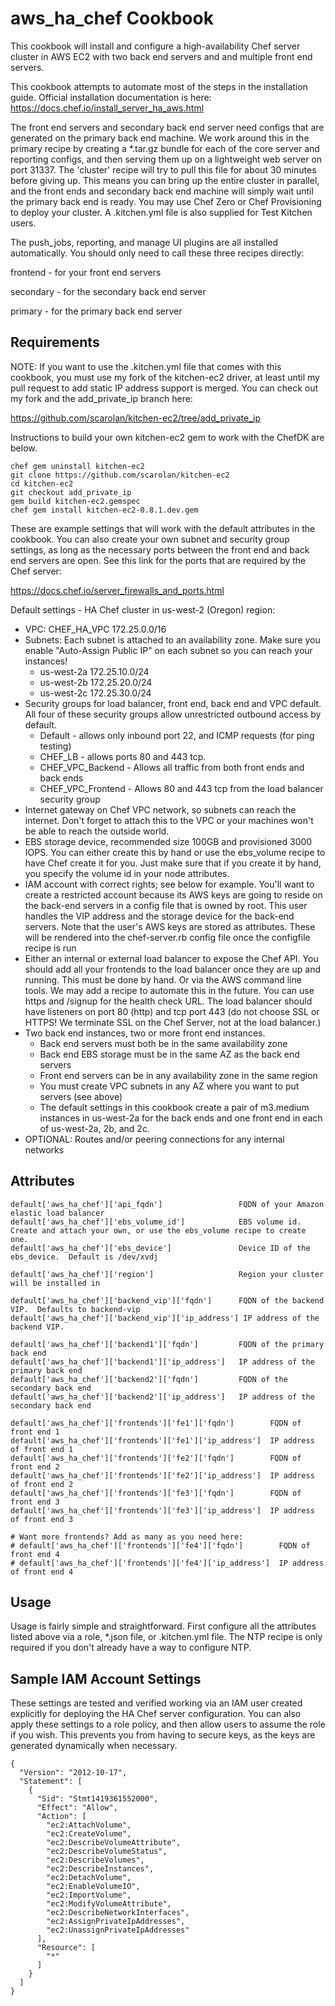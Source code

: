 aws_ha_chef Cookbook
===========================
This cookbook will install and configure a high-availability Chef server cluster in AWS EC2 with two back end servers and and multiple front end servers.

This cookbook attempts to automate most of the steps in the installation guide. Official installation documentation is here: https://docs.chef.io/install_server_ha_aws.html

The front end servers and secondary back end server need configs that are generated on the primary back end machine. We work around this in the primary recipe by creating a *.tar.gz bundle for each of the core server and reporting configs, and then serving them up on a lightweight web server on port 31337. The 'cluster' recipe will try to pull this file for about 30 minutes before giving up. This means you can bring up the entire cluster in parallel, and the front ends and secondary back end machine will simply wait until the primary back end is ready. You may use Chef Zero or Chef Provisioning to deploy your cluster. A .kitchen.yml file is also supplied for Test Kitchen users.

The push_jobs, reporting, and manage UI plugins are all installed automatically. You should only need to call these three recipes directly:

frontend - for your front end servers

secondary - for the secondary back end server

primary - for the primary back end server

Requirements
------------
NOTE: If you want to use the .kitchen.yml file that comes with this cookbook, you must use my fork of the kitchen-ec2 driver, at least until my pull request to add static IP address support is merged. You can check out my fork and the add_private_ip branch here:

https://github.com/scarolan/kitchen-ec2/tree/add_private_ip 

Instructions to build your own kitchen-ec2 gem to work with the ChefDK are below.

```
chef gem uninstall kitchen-ec2
git clone https://github.com/scarolan/kitchen-ec2
cd kitchen-ec2
git checkout add_private_ip
gem build kitchen-ec2.gemspec
chef gem install kitchen-ec2-0.8.1.dev.gem
```

These are example settings that will work with the default attributes in the cookbook. You can also create your own subnet and security group settings, as long as the necessary ports between the front end and back end servers are open. See this link for the ports that are required by the Chef server:

https://docs.chef.io/server_firewalls_and_ports.html 

Default settings - HA Chef cluster in us-west-2 (Oregon) region:
+ VPC: CHEF_HA_VPC  172.25.0.0/16
+ Subnets:  Each subnet is attached to an availability zone. Make sure you enable "Auto-Assign Public IP" on each subnet so you can reach your instances!
  - us-west-2a 172.25.10.0/24
  - us-west-2b 172.25.20.0/24
  - us-west-2c 172.25.30.0/24 
+ Security groups for load balancer, front end, back end and VPC default. All four of these security groups allow unrestricted outbound access by default.
  - Default - allows only inbound port 22, and ICMP requests (for ping testing)
  - CHEF_LB - allows ports 80 and 443 tcp.
  - CHEF_VPC_Backend - Allows all traffic from both front ends and back ends
  - CHEF_VPC_Frontend - Allows 80 and 443 tcp from the load balancer security group
+ Internet gateway on Chef VPC network, so subnets can reach the internet. Don't forget to attach this to the VPC or your machines won't be able to reach the outside world.
+ EBS storage device, recommended size 100GB and provisioned 3000 IOPS. You can either create this by hand or use the ebs_volume recipe to have Chef create it for you. Just make sure that if you create it by hand, you specify the volume id in your node attributes.
+ IAM account with correct rights; see below for example. You'll want to create a restricted account because its AWS keys are going to reside on the back-end servers in a config file that is owned by root. This user handles the VIP address and the storage device for the back-end servers. Note that the user's AWS keys are stored as attributes. These will be rendered into the chef-server.rb config file once the configfile recipe is run
+ Either an internal or external load balancer to expose the Chef API. You should add all your frontends to the load balancer once they are up and running. This must be done by hand. Or via the AWS command line tools. We may add a recipe to automate this in the future. You can use https and /signup for the health check URL. The load balancer should have listeners on port 80 (http) and tcp port 443 (do not choose SSL or HTTPS! We terminate SSL on the Chef Server, not at the load balancer.)
+ Two back end instances, two or more front end instances.
  - Back end servers must both be in the same availability zone
  - Back end EBS storage must be in the same AZ as the back end servers
  - Front end servers can be in any availability zone in the same region
  - You must create VPC subnets in any AZ where you want to put servers (see above)
  - The default settings in this cookbook create a pair of m3.medium instances in us-west-2a for the back ends and one front end in each of us-west-2a, 2b, and 2c.
+ OPTIONAL: Routes and/or peering connections for any internal networks

Attributes
----------

```
default['aws_ha_chef']['api_fqdn']                 FQDN of your Amazon elastic load balancer
default['aws_ha_chef']['ebs_volume_id']            EBS volume id.  Create and attach your own, or use the ebs_volume recipe to create one. 
default['aws_ha_chef']['ebs_device']               Device ID of the ebs_device.  Default is /dev/xvdj

default['aws_ha_chef']['region']                   Region your cluster will be installed in

default['aws_ha_chef']['backend_vip']['fqdn']      FQDN of the backend VIP.  Defaults to backend-vip
default['aws_ha_chef']['backend_vip']['ip_address'] IP address of the backend VIP. 

default['aws_ha_chef']['backend1']['fqdn']         FQDN of the primary back end
default['aws_ha_chef']['backend1']['ip_address']   IP address of the primary back end
default['aws_ha_chef']['backend2']['fqdn']         FQDN of the secondary back end 
default['aws_ha_chef']['backend2']['ip_address']   IP address of the secondary back end

default['aws_ha_chef']['frontends']['fe1']['fqdn']        FQDN of front end 1
default['aws_ha_chef']['frontends']['fe1']['ip_address']  IP address of front end 1
default['aws_ha_chef']['frontends']['fe2']['fqdn']        FQDN of front end 2
default['aws_ha_chef']['frontends']['fe2']['ip_address']  IP address of front end 2
default['aws_ha_chef']['frontends']['fe3']['fqdn']        FQDN of front end 3
default['aws_ha_chef']['frontends']['fe3']['ip_address']  IP address of front end 3

# Want more frontends? Add as many as you need here:
# default['aws_ha_chef']['frontends']['fe4']['fqdn']        FQDN of front end 4
# default['aws_ha_chef']['frontends']['fe4']['ip_address']  IP address of front end 4
```


Usage
-----

Usage is fairly simple and straightforward. First configure all the attributes listed above via a role, *.json file, or .kitchen.yml file. The NTP recipe is only required if you don't already have a way to configure NTP.

Sample IAM Account Settings
-----
These settings are tested and verified working via an IAM user created explicitly for deploying the HA Chef server configuration. You can also apply these settings to a role policy, and then allow users to assume the role if you wish.  This prevents you from having to secure keys, as the keys are generated dynamically when necessary.

```
{
  "Version": "2012-10-17",
  "Statement": [
    {
      "Sid": "Stmt1419361552000",
      "Effect": "Allow",
      "Action": [
        "ec2:AttachVolume",
        "ec2:CreateVolume",
        "ec2:DescribeVolumeAttribute",
        "ec2:DescribeVolumeStatus",
        "ec2:DescribeVolumes",
        "ec2:DescribeInstances",
        "ec2:DetachVolume",
        "ec2:EnableVolumeIO",
        "ec2:ImportVolume",
        "ec2:ModifyVolumeAttribute",
        "ec2:DescribeNetworkInterfaces",
        "ec2:AssignPrivateIpAddresses",
        "ec2:UnassignPrivateIpAddresses"
      ],
      "Resource": [
        "*"
      ]
    }
  ]
}
```
